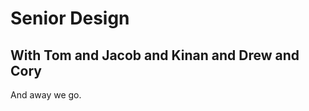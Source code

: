 # Senior Design
## With **Tom** and **Jacob** and **Kinan** and **Drew** and **Cory**

And away we go.
